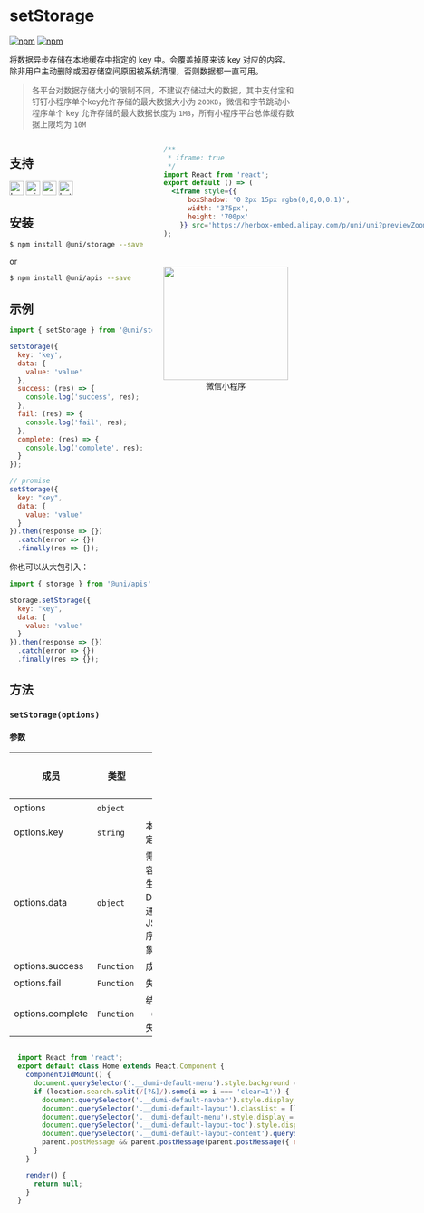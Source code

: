 # setStorage 

[![npm](https://img.shields.io/npm/v/@uni/apis.svg)](https://www.npmjs.com/package/@uni/apis)
[![npm](https://img.shields.io/npm/v/@uni/storage.svg)](https://www.npmjs.com/package/@uni/storage)


将数据异步存储在本地缓存中指定的 key 中。会覆盖掉原来该 key 对应的内容。除非用户主动删除或因存储空间原因被系统清理，否则数据都一直可用。

> 各平台对数据存储大小的限制不同，不建议存储过大的数据，其中支付宝和钉钉小程序单个key允许存储的最大数据大小为 `200KB`，微信和字节跳动小程序单个 key 允许存储的最大数据长度为 `1MB`，所有小程序平台总体缓存数据上限均为 `10M`

<div style="display: flex;flex-direction: row;justify-content: space-between;">
<div style="margin-right: 20px;max-width: 50%;">

## 支持

<img alt="browser" src="https://gw.alicdn.com/tfs/TB1uYFobGSs3KVjSZPiXXcsiVXa-200-200.svg" width="25px" height="25px" title="h5" /> <img alt="miniApp" src="https://gw.alicdn.com/tfs/TB1bBpmbRCw3KVjSZFuXXcAOpXa-200-200.svg" width="25px" height="25px" title="阿里小程序" /> <img alt="wechatMiniprogram" src="https://img.alicdn.com/tfs/TB1slcYdxv1gK0jSZFFXXb0sXXa-200-200.svg" width="25px" height="25px" title="微信小程序"> <img alt="bytedanceMicroApp" src="https://gw.alicdn.com/tfs/TB1jFtVzO_1gK0jSZFqXXcpaXXa-200-200.svg" width="25px" height="25px" title="字节跳动小程序">

## 安装

```bash
$ npm install @uni/storage --save
```
or
```bash
$ npm install @uni/apis --save
```
## 示例

```javascript
import { setStorage } from '@uni/storage';

setStorage({
  key: 'key',
  data: {
    value: 'value'
  },
  success: (res) => {
    console.log('success', res);
  },
  fail: (res) => {
    console.log('fail', res);
  },
  complete: (res) => {
    console.log('complete', res);
  }
});

// promise
setStorage({
  key: "key",
  data: {
    value: 'value'
  }
}).then(response => {})
  .catch(error => {})
  .finally(res => {});
```

你也可以从大包引入：
```js
import { storage } from '@uni/apis';

storage.setStorage({
  key: "key",
  data: {
    value: 'value'
  }
}).then(response => {})
  .catch(error => {})
  .finally(res => {});
```

## 方法

### `setStorage(options)`

#### 参数

| 成员 | 类型 | 描述 | 必选 | 默认值 |
| --- | --- | --- | --- | --- |
| options | `object`  |  | ✔️ | - |
| options.key | `string`  | 本地缓存中指定的 key | ✔️ |  - |
| options.data | `object`  | 需要存储的内容。只支持原生类型、Date、及能够通过JSON.stringify序列化的对象。 | ✔️ | - |
| options.success | `Function`  | 成功的回调 | ✘ | - |
| options.fail | `Function`  | 失败的回调 | ✘ | - |
| options.complete | `Function`  | 结束的回调 （调用成功、失败都会执行） | ✘ | - |

</div>
<div>

```jsx | inline
/**
 * iframe: true
 */
import React from 'react';
export default () => (
  <iframe style={{
      boxShadow: '0 2px 15px rgba(0,0,0,0.1)',
      width: '375px',
      height: '700px'
    }} src='https://herbox-embed.alipay.com/p/uni/uni?previewZoom=100&view=preview&defaultPage=pages/storage/index&topSlider=false'></iframe>
);
```

<div style="display: flex;margin-top: 50px;">
  <div>
    <img src="https://img.alicdn.com/imgextra/i2/O1CN01uDGumH1UwbI5mxYOZ_!!6000000002582-0-tps-646-638.jpg" width="220" height="200" />
    <div style="text-align: center;">微信小程序</div>
  </div>
</div>

</div>
</div>


```jsx | inline
  import React from 'react';
  export default class Home extends React.Component {
    componentDidMount() {
      document.querySelector('.__dumi-default-menu').style.background = '#fff';
      if (location.search.split(/[?&]/).some(i => i === 'clear=1')) {
        document.querySelector('.__dumi-default-navbar').style.display = 'none';
        document.querySelector('.__dumi-default-layout').classList = [];
        document.querySelector('.__dumi-default-menu').style.display = 'none';
        document.querySelector('.__dumi-default-layout-toc').style.display = 'none';
        document.querySelector('.__dumi-default-layout-content').querySelector('.markdown').querySelector('h1').style.marginTop = 0;
        parent.postMessage && parent.postMessage(parent.postMessage({ event: 'syncIframeHeight', height: document.querySelector('.__dumi-default-layout-content').offsetHeight }, '*'));
      }
    }

    render() {
      return null;
    }
  }
```

